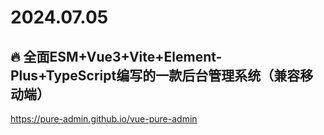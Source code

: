 # 2024.07.05

## 🔥 全面ESM+Vue3+Vite+Element-Plus+TypeScript编写的一款后台管理系统（兼容移动端）

https://pure-admin.github.io/vue-pure-admin